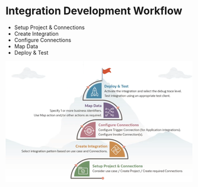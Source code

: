 # Integration Development Workflow

- Setup Project & Connections
- Create Integration
- Configure Connections
- Map Data
- Deploy & Test

![alt text](../imgs/workflow.png)